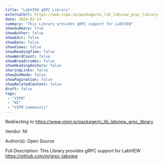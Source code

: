 ```yaml
---
title: "LabVIEW gRPC Library"
externalUrl: https://www.vipm.io/package/ni_lib_labview_grpc_library
date: 2024-02-14
summary: "This Library provides gRPC support for LabVIEW"
showSummary: true
showAuthor: false
showEdit: false
showData: false
showViews: false
showReadingTime: false
showWordCount: false
showBreadcrumbs: false
showHeadingAnchors: false
sharingLinks: false
showZenMode: false
showPagination: false
showRelatedContent: false
draft: false
tags:
 - "VIPM"
 - "NI"
 - "VIPM Community"
---
```


Redirecting to https://www.vipm.io/package/ni_lib_labview_grpc_library

Vendor: NI

Author(s): Open Source
 
Full Description:
This Library provides gRPC support for LabVIEW
https://github.com/ni/grpc-labview